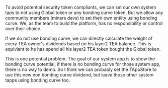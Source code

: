 
To avoid potential security token compliants, we can set our own system taps to not using Global token or any bonding curve token. But we allow any community members (miners devs) to set their own entiity using bonding curve. We, as the team to build the platform, has no responsibility or control over their choice.

If we do not use bonding curve, we can directly calculate the weight of every TEA owner's dividends based on his layer2 TEA balance. This is equivlant to he has spend all his layer2 TEA token bought the Global token.

This is one potential problem. The goal of our system app is to show the bonding curve potential, if there is no bonding curve for those system app, there is no way to demo. So I think we can probably set the TAppStore to use this new non bonding curve dividend, but leave those other system tapps using bonding curve too.

